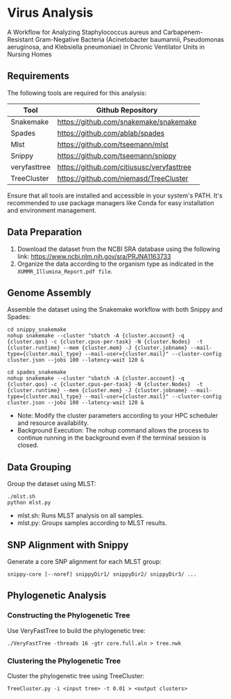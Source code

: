 # Virus Analysis
A Workflow for Analyzing Staphylococcus aureus and Carbapenem-Resistant Gram-Negative Bacteria (Acinetobacter baumannii, Pseudomonas aeruginosa, and Klebsiella pneumoniae) in Chronic Ventilator Units in Nursing Homes
## Requirements
The following tools are required for this analysis:

| Tool        | Github Repository                         |
|-------------|-------------------------------------------|
| Snakemake   | https://github.com/snakemake/snakemake    |
| Spades      | https://github.com/ablab/spades           |
| Mlst        | https://github.com/tseemann/mlst          |
| Snippy      | https://github.com/tseemann/snippy        |
| veryfasttree| https://github.com/citiususc/veryfasttree |
| TreeCluster | https://github.com/niemasd/TreeCluster    |

Ensure that all tools are installed and accessible in your system's PATH. It's recommended to use package managers like Conda for easy installation and environment management.

## Data Preparation
1. Download the dataset from the NCBI SRA database using the following link: https://www.ncbi.nlm.nih.gov/sra/PRJNA1163733
2. Organize the data according to the organism type as indicated in the `XUMMR_Illumina_Report.pdf file`.
## Genome Assembly
Assemble the dataset using the Snakemake workflow with both Snippy and Spades:
```
cd snippy_snakemake
nohup snakemake --cluster "sbatch -A {cluster.account} -q {cluster.qos} -c {cluster.cpus-per-task} -N {cluster.Nodes}  -t {cluster.runtime} --mem {cluster.mem} -J {cluster.jobname} --mail-type={cluster.mail_type} --mail-user={cluster.mail}" --cluster-config cluster.json --jobs 100 --latency-wait 120 &
```
```
cd spades_snakemake
nohup snakemake --cluster "sbatch -A {cluster.account} -q {cluster.qos} -c {cluster.cpus-per-task} -N {cluster.Nodes}  -t {cluster.runtime} --mem {cluster.mem} -J {cluster.jobname} --mail-type={cluster.mail_type} --mail-user={cluster.mail}" --cluster-config cluster.json --jobs 100 --latency-wait 120 &
```
- Note: Modify the cluster parameters according to your HPC scheduler and resource availability.
- Background Execution: The nohup command allows the process to continue running in the background even if the terminal session is closed.
## Data Grouping
Group the dataset using MLST:
```
./mlst.sh
python mlst.py
```
- mlst.sh: Runs MLST analysis on all samples.
- mlst.py: Groups samples according to MLST results. 
## SNP Alignment with Snippy
Generate a core SNP alignment for each MLST group:
```
snippy-core [--noref] snippyDir1/ snippyDir2/ snippyDir3/ ...
```

## Phylogenetic Analysis
### Constructing the Phylogenetic Tree
Use VeryFastTree to build the phylogenetic tree:
```
./VeryFastTree -threads 16 -gtr core.full.aln > tree.nwk
```
### Clustering the Phylogenetic Tree
Cluster the phylogenetic tree using TreeCluster:
```
TreeCluster.py -i <input tree> -t 0.01 > <output clusters>
```